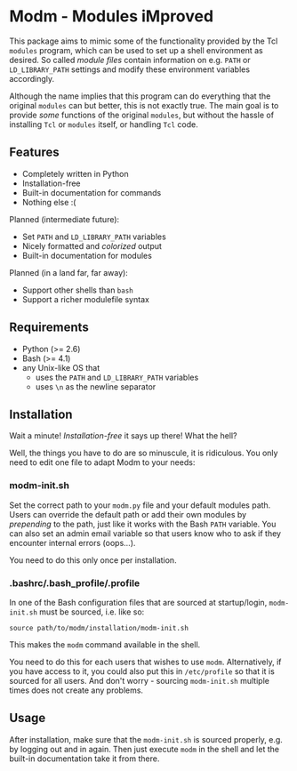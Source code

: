 Modm - Modules iMproved
=======================

This package aims to mimic some of the functionality provided by the Tcl
`modules` program, which can be used to set up a shell environment as desired.
So called *module files* contain information on e.g. `PATH` or `LD_LIBRARY_PATH`
settings and modify these environment variables accordingly.

Although the name implies that this program can do everything that the original
`modules` can but better, this is not exactly true. The main goal is to provide
*some* functions of the original `modules`, but without the hassle of installing
`Tcl` or `modules` itself,  or handling `Tcl` code.


Features
--------

*   Completely written in Python
*   Installation-free
*   Built-in documentation for commands
*   Nothing else :(

Planned (intermediate future):

*   Set `PATH` and `LD_LIBRARY_PATH` variables
*   Nicely formatted and *colorized* output
*   Built-in documentation for modules


Planned (in a land far, far away):

*   Support other shells than `bash`
*   Support a richer modulefile syntax


Requirements
------------

*   Python (>= 2.6)
*   Bash (>= 4.1)
*   any Unix-like OS that
    * uses the `PATH` and `LD_LIBRARY_PATH` variables
    * uses `\n` as the newline separator


Installation
------------

Wait a minute! *Installation-free* it says up there! What the hell?

Well, the things you have to do are so minuscule, it is ridiculous. You only
need to edit one file to adapt Modm to your needs:

### modm-init.sh
Set the correct path to your `modm.py` file and your default modules path. Users
can override the default path or add their own modules by *prepending* to the
path, just like it works with the Bash `PATH` variable. You can also set an
admin email variable so that users know who to ask if they encounter internal
errors (oops...).

You need to do this only once per installation.

### .bashrc/.bash\_profile/.profile
In one of the Bash configuration files that are sourced at startup/login,
`modm-init.sh` must be sourced, i.e. like so:

    source path/to/modm/installation/modm-init.sh

This makes the `modm` command available in the shell.

You need to do this for each users that wishes to use `modm`. Alternatively, if
you have access to it, you could also put this in `/etc/profile` so that it is
sourced for all users. And don't worry - sourcing `modm-init.sh` multiple times
does not create any problems.


Usage
-----

After installation, make sure that the `modm-init.sh` is sourced properly, e.g.
by logging out and in again. Then just execute `modm` in the shell and let the
built-in documentation take it from there.
